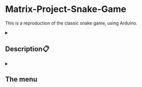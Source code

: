 # Matrix-Project-Snake-Game

This is a reproduction of the classic snake game, using Arduino.

<details>
  <summary><h2><b>Description📋</b></h2></summary>
  The dot(snake) must eat 10 balls (flashing lights) to finish the level.
</details>
<details>
  <summary><h2><b>The menu</b></h2></summary>
  
 **1. Intro Message**
 
   - When powering up a game, a greeting message shown for a few moments
     
 **2. Contain the following categories:**
 
**Start game:** start the level

**Settings:**

– LCD brightness control 

– Matrix brightness control

– Sounds on or off

**About:** include details about the creator of the game

**How to play** include how the game works

  **3. While playing the game:** display relevant info
  
– Score

– Time

  **4. Upon game ending:**
  
Display relevant game info: score, time, lives left etc. Must
inform player if he/she beat the highscore. This menu
should only be closed by the player, pressing a button.
 
</details>

